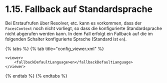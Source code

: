 # 1.15. Fallback auf Standardsprache

Bei Erstaufrufen über Resolver, etc. kann es vorkommen, dass der `FacesContext` noch nicht vorliegt, so dass die konfigurierte Standardsprache nicht abgerufen werden kann. In dem Fall erfolgt ein Fallback auf die im folgenden Schalter konfigurierte Sprache (Standard ist `en`).

{% tabs %}
{% tab title="config_viewer.xml" %}
```markup
<viewer>
    <fallbackDefaultLanguage>en</fallbackDefaultLanguage>
</viewer>
```
{% endtab %}
{% endtabs %}

